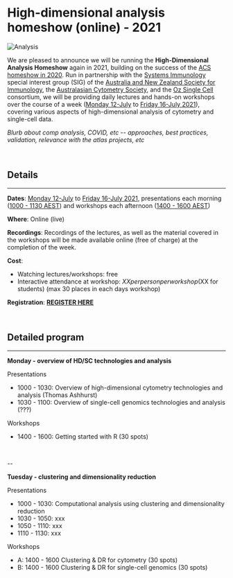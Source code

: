 # High-dimensional analysis homeshow (online) - 2021

![Analysis](https://raw.githubusercontent.com/tomashhurst/tomashhurst.github.io/master/images/Clusters%20wide.png)

We are pleased to announce we will be running the **High-Dimensional Analysis Homeshow** again in 2021, building on the success of the [ACS homeshow in 2020](https://immunedynamics.io/homeshow/). Run in partnership with the [Systems Immunology]() special interest group (SIG) of the [Australia and New Zealand Society for Immunology](), the [Australasian Cytometry Society](), and the [Oz Single Cell]() consortium, we will be providing daily lectures and hands-on workshops over the course of a week ([Monday 12-July]() to [Friday 16-July 2021]()), covering various aspects of high-dimensional analysis of cytometry and single-cell data. 

*Blurb about comp analysis, COVID, etc -- approaches, best practices, validation, relevance with the atlas projects, etc*



<br />


## Details

---

**Dates**: [Monday 12-July]() to [Friday 16-July 2021](), presentations each morning ([1000 - 1130 AEST]()) and workshops each afternoon ([1400 - 1600 AEST]())

**Where**: Online (live)

**Recordings**: Recordings of the lectures, as well as the material covered in the workshops will be made available online (free of charge) at the completion of the week.

**Cost**: 
- Watching lectures/workshops: free
- Interactive attendance at workshop: $XX per person per workshop ($XX for students) (max 30 places in each days workshop)

**Registration**: **[REGISTER HERE]()**

<br />

## Detailed program

---

**Monday - overview of HD/SC technologies and analysis**

Presentations

- 1000 - 1030: Overview of high-dimensional cytometry technologies and analysis (Thomas Ashhurst)
- 1030 - 1100: Overview of single-cell genomics technologies and analysis (???)

Workshops

- 1400 - 1600: Getting started with R (30 spots)

<br />

--

**Tuesday - clustering and dimensionality reduction**

Presentations

- 1000 - 1030: Computational analysis using clustering and dimensionality reduction 
- 1030 - 1050: xxx
- 1050 - 1110: xxx
- 1110 - 1130: xxx

Workshops

- A: 1400 - 1600 Clustering & DR for cytometry (30 spots)
- B: 1400 - 1600 Clustering & DR for single-cell genomics (30 spots)

<br />



